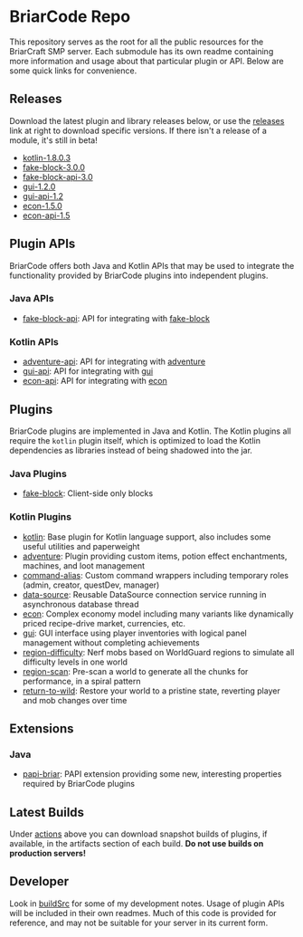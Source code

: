 # BriarCode Repo
This repository serves as the root for all the public resources for the BriarCraft SMP server. Each submodule has its
own readme containing more information and usage about that particular plugin or API. Below are some quick links for
convenience.

## Releases
Download the latest plugin and library releases below, or use the [releases](../../releases) link at right to download
specific versions. If there isn't a release of a module, it's still in beta!
* [kotlin-1.8.0.3](../../releases/download/kotlin-1.8.0.3/kotlin-1.8.0.3.jar)
* [fake-block-3.0.0](../../releases/download/fake-block-3.0.0/fake-block-3.0.0.jar)
* [fake-block-api-3.0](../../releases/download/fake-block-api-3.0/fake-block-api-3.0.jar)
* [gui-1.2.0](../../releases/download/gui-1.2.0/gui-1.2.0.jar)
* [gui-api-1.2](../../releases/download/gui-1.2.0/gui-api-1.2.jar)
* [econ-1.5.0](../../releases/download/econ-1.5.0/econ-1.5.0.jar)
* [econ-api-1.5](../../releases/download/econ-api-1.5/econ-api-1.5.jar)

## Plugin APIs
BriarCode offers both Java and Kotlin APIs that may be used to integrate the functionality provided by BriarCode plugins
into independent plugins.

### Java APIs
* [fake-block-api](fake-block-api):
  API for integrating with [fake-block](fake-block)

### Kotlin APIs
* [adventure-api](adventure-api):
  API for integrating with [adventure](adventure)
* [gui-api](gui-api):
  API for integrating with [gui](gui)
* [econ-api](econ-api):
  API for integrating with [econ](econ)

## Plugins
BriarCode plugins are implemented in Java and Kotlin. The Kotlin plugins all require the `kotlin` plugin itself, which
is optimized to load the Kotlin dependencies as libraries instead of being shadowed into the jar.

### Java Plugins
* [fake-block](fake-block): Client-side only blocks

### Kotlin Plugins
* [kotlin](kotlin):
  Base plugin for Kotlin language support, also includes some useful utilities and paperweight
* [adventure](adventure): 
  Plugin providing custom items, potion effect enchantments, machines, and loot management
* [command-alias](command-alias):
  Custom command wrappers including temporary roles (admin, creator, questDev, manager)
* [data-source](data-source):
  Reusable DataSource connection service running in asynchronous database thread
* [econ](econ):
  Complex economy model including many variants like dynamically priced recipe-drive market, currencies, etc.
* [gui](gui):
  GUI interface using player inventories with logical panel management without completing achievements
* [region-difficulty](region-difficulty):
  Nerf mobs based on WorldGuard regions to simulate all difficulty levels in one world
* [region-scan](region-scan):
  Pre-scan a world to generate all the chunks for performance, in a spiral pattern
* [return-to-wild](return-to-wild):
  Restore your world to a pristine state, reverting player and mob changes over time

## Extensions

### Java
* [papi-briar](papi-briar): PAPI extension providing some new, interesting properties required by BriarCode plugins

## Latest Builds
Under [actions](../../actions) above you can download snapshot builds of plugins, if available, in the artifacts section
of each build. **Do not use builds on production servers!**

## Developer
Look in [buildSrc](buildSrc) for some of my development notes. Usage of plugin APIs will be included in their own
readmes. Much of this code is provided for reference, and may not be suitable for your server in its current form.
